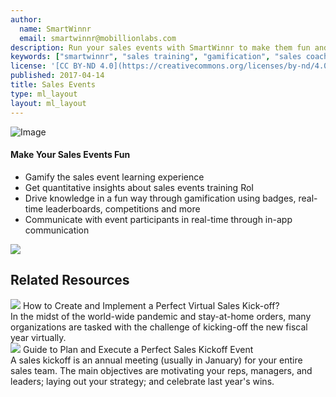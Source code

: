 ```yaml
---
author:
  name: SmartWinnr
  email: smartwinnr@mobillionlabs.com
description: Run your sales events with SmartWinnr to make them fun and engaging. Gamify your event, communicate with your audience, drive knowledge in a fun way and get insights on the event’s ROI - all from one platform.
keywords: ["smartwinnr", "sales training", "gamification", "sales coaching", "sales performance", "sales enablement", "solutions", "new product launch", "new offer launch", "new service launch", "train partners", "train distributors"]
license: '[CC BY-ND 4.0](https://creativecommons.org/licenses/by-nd/4.0)'
published: 2017-04-14
title: Sales Events
type: ml_layout
layout: ml_layout
---
```


<section class="">
  <div class="ml_no_padding_bottom50 ml_yellow_bg_gradient">
    <div class="row ml_div_contents_in_center">
      <div class="col-lg-6 col-md-12 col-sm-12 col-xs-12 text-center padding0 ml_zindex1">
        <!-- <img class="ml-image ml-margin-bottom0" alt="Image" src="https://res.cloudinary.com/smartwinnr/image/upload/f_auto,q_auto/v1581428900/website/Images/new-hire-onboarding_krfm8c.png"/> -->
        <img class="ml-image ml-margin-bottom0" alt="Image" src="https://d2htycb3ayzv6u.cloudfront.net/Images_2020-03-23_09_45/new-hire-onboarding_krfm8c.png"/>
      </div>
      <div class="col-lg-6 col-md-12 col-sm-12 col-xs-12">
        <h4>Make Your Sales Events Fun</h4>
        <ul class="ml-margin-top30 ml_font_1 ml_ul_tick">
          <li class="ml-margin-top10">Gamify the sales event learning experience</li>
          <li class="ml-margin-top10">Get quantitative insights about sales events training RoI</li>
          <li class="ml-margin-top10">Drive knowledge in a fun way through gamification using badges, real-time leaderboards, competitions and more</li>
          <li class="ml-margin-top10">Communicate with event participants in real-time through in-app communication</li>
        </ul>
      </div>
    </div>
  </div>
  <img class="swoop" src="/images/swoop_mask.min.svg">
</section>

<div class="row ml-margin0 ml-background-white padding50">
  <h2 class="text-center">Related Resources</h2>
  <div class="ml_slider_related_blogs">
    <div class="waterfall__item" onclick="location.href='https://www.smartwinnr.com/post/how-to-create-and-implement-a-perfect-virtual-sales-kick-off/';">
      <div class="card post post-summary reveal enter">
        <div class="card-header postinfo">
          <img src="/images/blog-85/85.how-to-create-and-implement-a-perfect-virtual-sales-kick-off.jpg">
          <span class="card-title ml-margin-bottom0">
            <a class="ml-margin-bottom0">How to Create and Implement a Perfect Virtual Sales Kick-off?</a>
          </span>
        </div>
        <div class="card-content">
          <article class="article">
            In the midst of the world-wide pandemic and stay-at-home orders, many organizations are tasked with the challenge of kicking-off the new fiscal year virtually.
          </article>
        </div>
      </div>
    </div>
    <div class="waterfall__item" onclick="location.href='https://www.smartwinnr.com/post/guide-to-plan-and-execute-a-perfect-sales-kickoff-event/';">
      <div class="card post post-summary reveal enter">
        <div class="card-header postinfo">
          <img src="/images/blog-38/38.guide-to-plan-and-execute-a-perfect-sales-kickoff-event.jpg">
          <span class="card-title ml-margin-bottom0">
            <a class="ml-margin-bottom0">Guide to Plan and Execute a Perfect Sales Kickoff Event</a>
          </span>
        </div>
        <div class="card-content">
          <article class="article">
            A sales kickoff is an annual meeting (usually in January) for your entire sales team. The main objectives are motivating your reps, managers, and leaders; laying out your strategy; and celebrate last year's wins.
          </article>
        </div>
      </div>
    </div>
  </div>
</div>